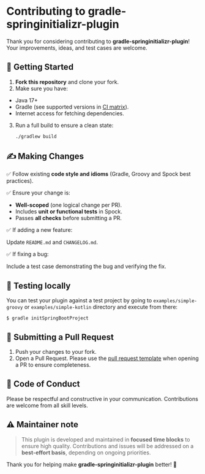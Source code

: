 # Contributing to gradle-springinitializr-plugin

Thank you for considering contributing to **gradle-springinitializr-plugin**! Your improvements, ideas, and test cases are welcome.

## 🚀 Getting Started

1. **Fork this repository** and clone your fork.
2. Make sure you have:
* Java 17+
* Gradle (see supported versions in [CI matrix](.github/workflows/compatibility-tests.yaml#L21)).
* Internet access for fetching dependencies.
3. Run a full build to ensure a clean state:
    ```bash
    ./gradlew build
    ```

## ✍️ Making Changes

✅ Follow existing **code style and idioms** (Gradle, Groovy and Spock best practices).

✅ Ensure your change is:

* **Well-scoped** (one logical change per PR).
* Includes **unit or functional tests** in Spock.
* Passes **all checks** before submitting a PR.

✅ If adding a new feature:

Update `README.md` and `CHANGELOG.md`.

✅ If fixing a bug:

Include a test case demonstrating the bug and verifying the fix.

## 🧪 Testing locally

You can test your plugin against a test project by going to `examples/simple-groovy` or `examples/simple-kotlin` directory and execute from there:

```
$ gradle initSpringBootProject
```

## 🚦 Submitting a Pull Request

1. Push your changes to your fork.
2. Open a Pull Request. Please use the [pull request template](.github/pull_request_template.md) when opening a PR to ensure completeness.

## 🤝 Code of Conduct

Please be respectful and constructive in your communication. Contributions are welcome from all skill levels.

## ⚠️ Maintainer note

> This plugin is developed and maintained in **focused time blocks** to ensure high quality. Contributions and issues will be addressed on a **best-effort basis**, depending on ongoing priorities.

Thank you for helping make **gradle-springinitializr-plugin** better! 🚀
